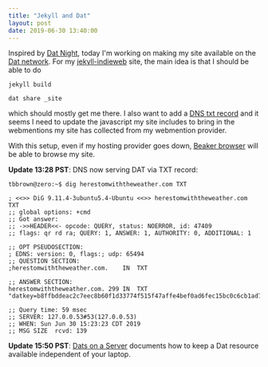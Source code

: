 ```yaml
---
title: "Jekyll and Dat"
layout: post
date: 2019-06-30 13:40:00
---
```

Inspired by [Dat Night](https://datnight.org/), today I'm working on making my site available on the [Dat network](https://dat.foundation/).  For my [jekyll-indieweb](https://github.com/miklb/jekyll-indieweb) site, the main idea is that I should be able to do

```jekyll build```

```dat share _site```

which should mostly get me there.  I also want to add a [DNS txt record](https://beakerbrowser.com/docs/guides/use-a-domain-name-with-dat#dat-dns-txt-records) and it seems I need to update the javascript my site includes to bring in the webmentions my site has collected from my webmention provider.

With this setup, even if my hosting provider goes down, [Beaker browser](https://beakerbrowser.com/) will be able to browse my site.

**Update 13:28 PST**: DNS now serving DAT via TXT record:

	tbbrown@zero:~$ dig herestomwiththeweather.com TXT

	; <<>> DiG 9.11.4-3ubuntu5.4-Ubuntu <<>> herestomwiththeweather.com TXT
	;; global options: +cmd
	;; Got answer:
	;; ->>HEADER<<- opcode: QUERY, status: NOERROR, id: 47409
	;; flags: qr rd ra; QUERY: 1, ANSWER: 1, AUTHORITY: 0, ADDITIONAL: 1

	;; OPT PSEUDOSECTION:
	; EDNS: version: 0, flags:; udp: 65494
	;; QUESTION SECTION:
	;herestomwiththeweather.com.	IN	TXT

	;; ANSWER SECTION:
	herestomwiththeweather.com. 299	IN	TXT	"datkey=b8ffbddeac2c7eec8b60f1d33774f515f47affe4bef0ad6fec15bc0c6cb1ad78"

	;; Query time: 59 msec
	;; SERVER: 127.0.0.53#53(127.0.0.53)
	;; WHEN: Sun Jun 30 15:23:23 CDT 2019
	;; MSG SIZE  rcvd: 139

**Update 15:50 PST**: [Dats on a Server](https://docs.datproject.org/docs/dat-server) documents how to keep a Dat resource available independent of your laptop. 

